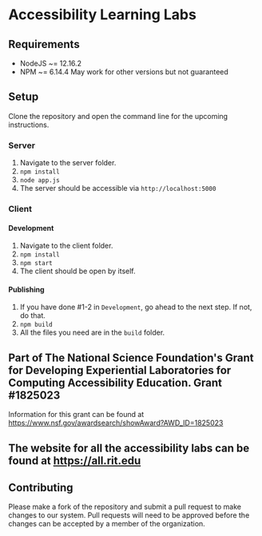 # Accessibility Learning Labs

## Requirements

- NodeJS ~= 12.16.2
- NPM ~= 6.14.4
May work for other versions but not guaranteed

## Setup
Clone the repository and open the command line for the upcoming instructions.

### Server
1. Navigate to the server folder.
2. `npm install`
3. `node app.js`
4. The server should be accessible via `http://localhost:5000`

### Client

#### Development
1. Navigate to the client folder.
2. `npm install`
3. `npm start`
4. The client should be open by itself.

#### Publishing
1. If you have done #1-2 in `Development`, go ahead to the next step. If not, do that.
2. `npm build`
3. All the files you need are in the `build` folder.

## Part of The National Science Foundation's Grant for Developing Experiential Laboratories for Computing Accessibility Education. Grant #1825023
Information for this grant can be found at https://www.nsf.gov/awardsearch/showAward?AWD_ID=1825023
## The website for all the accessibility labs can be found at https://all.rit.edu 

## Contributing
Please make a fork of the repository and submit a pull request to make changes to our system. Pull requests will need to be approved before the changes can be accepted by a member of the organization.
